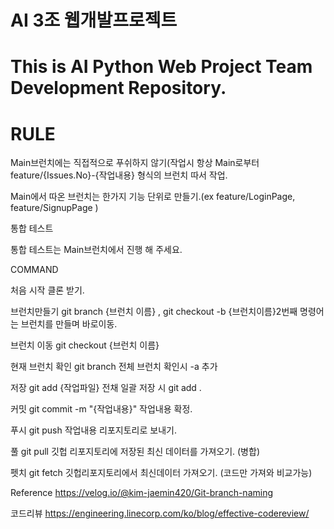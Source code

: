 # AI 3조 웹개발프로젝트

# This is AI Python Web Project Team Development Repository.
# RULE

Main브런치에는 직접적으로 푸쉬하지 않기(작업시 항상 Main로부터 feature/{Issues.No}-{작업내용} 형식의 브런치 따서 작업.

Main에서 따온 브런치는 한가지 기능 단위로 만들기.(ex feature/LoginPage, feature/SignupPage )

통합 테스트

통합 테스트는 Main브런치에서 진행 해 주세요.

COMMAND

처음 시작 클론 받기.

브런치만들기 git branch {브런치 이름} , git checkout -b {브런치이름}2번째 명령어는 브런치를 만들며 바로이동.

브런치 이동 git checkout {브런치 이름}

현재 브런치 확인 git branch 전체 브런치 확인시 -a 추가

저장 git add {작업파일} 전채 일괄 저장 시 git add .

커밋 git commit -m "{작업내용}" 작업내용 확정.

푸시 git push 작업내용 리포지토리로 보내기.

풀 git pull 깃헙 리포지토리에 저장된 최신 데이터를 가져오기. (병합)

펫치 git fetch 깃헙리포지토리에서 최신데이터 가져오기. (코드만 가져와 비교가능)

Reference
https://velog.io/@kim-jaemin420/Git-branch-naming

코드리뷰
https://engineering.linecorp.com/ko/blog/effective-codereview/
